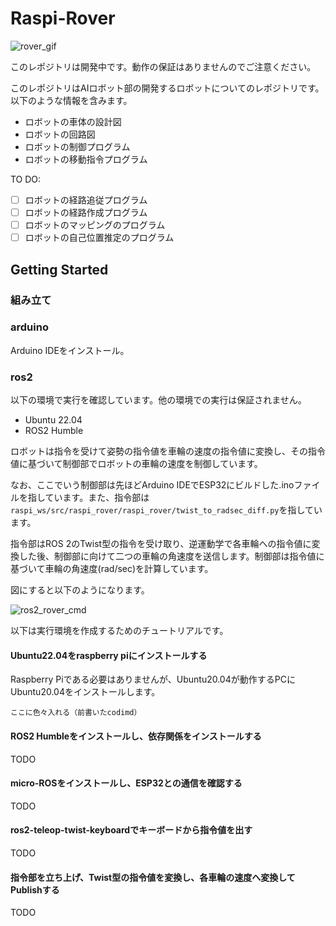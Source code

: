 # Raspi-Rover

![rover_gif](https://github.com/mikaka-robotics/raspi-rover/assets/45257346/d5421312-f1be-49ac-8b68-002ba3b1d22b)

このレポジトリは開発中です。動作の保証はありませんのでご注意ください。

このレポジトリはAIロボット部の開発するロボットについてのレポジトリです。
以下のような情報を含みます。
- ロボットの車体の設計図
- ロボットの回路図
- ロボットの制御プログラム
- ロボットの移動指令プログラム

TO DO:
- [ ] ロボットの経路追従プログラム
- [ ] ロボットの経路作成プログラム
- [ ] ロボットのマッピングのプログラム
- [ ] ロボットの自己位置推定のプログラム

## Getting Started
### 組み立て

### arduino
Arduino IDEをインストール。

### ros2
以下の環境で実行を確認しています。他の環境での実行は保証されません。
- Ubuntu 22.04
- ROS2 Humble
  
ロボットは指令を受けて姿勢の指令値を車輪の速度の指令値に変換し、その指令値に基づいて制御部でロボットの車輪の速度を制御しています。

なお、ここでいう制御部は先ほどArduino IDEでESP32にビルドした.inoファイルを指しています。また、指令部は`raspi_ws/src/raspi_rover/raspi_rover/twist_to_radsec_diff.py`を指しています。

指令部はROS 2のTwist型の指令を受け取り、逆運動学で各車輪への指令値に変換した後、制御部に向けて二つの車輪の角速度を送信します。制御部は指令値に基づいて車輪の角速度(rad/sec)を計算しています。

図にすると以下のようになります。

![ros2_rover_cmd](https://github.com/mikaka-robotics/raspi-rover/assets/45257346/d5e42860-2475-424a-b0aa-d028ec99d878)


以下は実行環境を作成するためのチュートリアルです。

#### Ubuntu22.04をraspberry piにインストールする
Raspberry Piである必要はありませんが、Ubuntu20.04が動作するPCにUbuntu20.04をインストールします。
```
ここに色々入れる（前書いたcodimd）
```
#### ROS2 Humbleをインストールし、依存関係をインストールする
TODO

#### micro-ROSをインストールし、ESP32との通信を確認する
TODO

#### ros2-teleop-twist-keyboardでキーボードから指令値を出す
TODO

#### 指令部を立ち上げ、Twist型の指令値を変換し、各車輪の速度へ変換してPublishする
TODO
